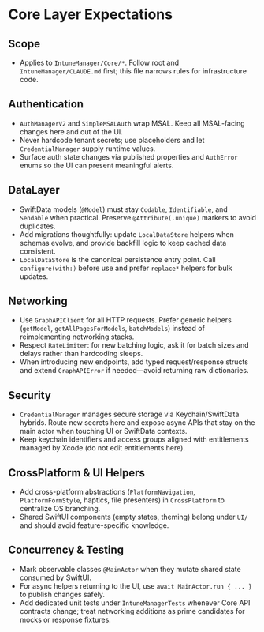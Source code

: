 # Core Layer Expectations

## Scope
- Applies to `IntuneManager/Core/*`. Follow root and `IntuneManager/CLAUDE.md` first; this file narrows rules for infrastructure code.

## Authentication
- `AuthManagerV2` and `SimpleMSALAuth` wrap MSAL. Keep all MSAL-facing changes here and out of the UI.
- Never hardcode tenant secrets; use placeholders and let `CredentialManager` supply runtime values.
- Surface auth state changes via published properties and `AuthError` enums so the UI can present meaningful alerts.

## DataLayer
- SwiftData models (`@Model`) must stay `Codable`, `Identifiable`, and `Sendable` when practical. Preserve `@Attribute(.unique)` markers to avoid duplicates.
- Add migrations thoughtfully: update `LocalDataStore` helpers when schemas evolve, and provide backfill logic to keep cached data consistent.
- `LocalDataStore` is the canonical persistence entry point. Call `configure(with:)` before use and prefer `replace*` helpers for bulk updates.

## Networking
- Use `GraphAPIClient` for all HTTP requests. Prefer generic helpers (`getModel`, `getAllPagesForModels`, `batchModels`) instead of reimplementing networking stacks.
- Respect `RateLimiter`: for new batching logic, ask it for batch sizes and delays rather than hardcoding sleeps.
- When introducing new endpoints, add typed request/response structs and extend `GraphAPIError` if needed—avoid returning raw dictionaries.

## Security
- `CredentialManager` manages secure storage via Keychain/SwiftData hybrids. Route new secrets here and expose async APIs that stay on the main actor when touching UI or SwiftData contexts.
- Keep keychain identifiers and access groups aligned with entitlements managed by Xcode (do not edit entitlements here).

## CrossPlatform & UI Helpers
- Add cross-platform abstractions (`PlatformNavigation`, `PlatformFormStyle`, haptics, file presenters) in `CrossPlatform` to centralize OS branching.
- Shared SwiftUI components (empty states, theming) belong under `UI/` and should avoid feature-specific knowledge.

## Concurrency & Testing
- Mark observable classes `@MainActor` when they mutate shared state consumed by SwiftUI.
- For async helpers returning to the UI, use `await MainActor.run { ... }` to publish changes safely.
- Add dedicated unit tests under `IntuneManagerTests` whenever Core API contracts change; treat networking additions as prime candidates for mocks or response fixtures.

